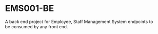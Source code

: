 # EMS001-BE
A back end project for Employee, Staff Management System endpoints to be consumed by any front end.
